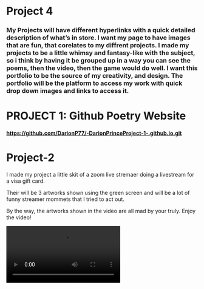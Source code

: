 <!DOCTYPE html>
<html>
<body>

# Project 4 

### My Projects will have different hyperlinks with a quick detailed description of what’s in store. I want my page to have images that are fun, that corelates to my diffrent projects. I made my projects to be a little whimsy and fantasy-like with the subject, so i think by having it be grouped up in a way you can see the poems, then the video, then the game would do well. I want this portfolio to be the source of my creativity, and design. The portfolio will be the platform to access my work with quick drop down images and links to access it. 

<h1>PROJECT 1: Github Poetry Website</h1>

<a href="https://github.com/DarionP77/Project-4/assets/143098261/6aed3f9e-f245-47dd-b9dc-14f20f34ffab">


####  https://github.com/DarionP77/-DarionPrinceProject-1-.github.io.git

# Project-2

I made my project a little skit of a zoom live stremaer doing a livestream for a visa gift card. 

Their will be 3 artworks shown using the green screen and will be a lot of funny streamer mommets that I tried to act out. 

By the way, the artworks shown in the video are all mad by your truly. Enjoy the video!

![Project 2 Video](https://github.com/DarionP77/Project-2/blob/main/video1953238842_(copy)%20(540p).mp4)
<!DOCTYPE html>
<html>
<body>





